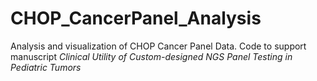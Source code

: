 # CHOP_CancerPanel_Analysis

Analysis and visualization of CHOP Cancer Panel Data. Code to support manuscript  *Clinical Utility of Custom-designed NGS Panel Testing in Pediatric Tumors*
